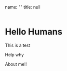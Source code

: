 name: ""
title: null
<header>
  <!-- TL;DR -->
</header>

<html>
    <body>
        <h1> Hello Humans </h1>
        <p> This is a test</p>
        <p> Help why </p>
        <a herf=aboutme.html> About me!! <a>
    </body>
</html>
